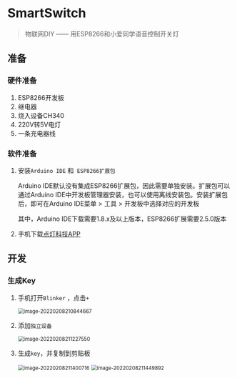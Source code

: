 # SmartSwitch
> 物联网DIY —— 用ESP8266和小爱同学语音控制开关灯

## 准备

### 硬件准备

1. ESP8266开发板
2. 继电器
3. 烧入设备CH340
4. 220V转5V电灯
5. 一条充电器线

### 软件准备

1. 安装`Arduino IDE` 和` ESP8266扩展包`

   Arduino IDE默认没有集成ESP8266扩展包，因此需要单独安装。扩展包可以通过Arduino IDE中开发板管理器安装，也可以使用离线安装包。安装扩展包后，即可在Arduino IDE菜单 > 工具 > 开发板中选择对应的开发板

   其中，Arduino IDE下载需要1.8.x及以上版本，ESP8266扩展需要2.5.0版本

2. 手机下载[点灯科技APP](diandeng.tech/home) 

## 开发

### 生成Key

1. 手机打开`Blinker` ，点击`+`

   <img src="https://gitee.com/seasontong/image/raw/master/img/image-20220208210844667.png" alt="image-20220208210844667" style="zoom:80%;" />

2. 添加`独立设备`

   <img src="https://gitee.com/seasontong/image/raw/master/img/image-20220208211227550.png" alt="image-20220208211227550" style="zoom: 80%;" />

3. 生成`key`，并复制到剪贴板

   <img src="https://gitee.com/seasontong/image/raw/master/img/image-20220208211400716.png" alt="image-20220208211400716" style="zoom:80%;" />

   <img src="https://gitee.com/seasontong/image/raw/master/img/image-20220208211449892.png" alt="image-20220208211449892" style="zoom:80%;" />